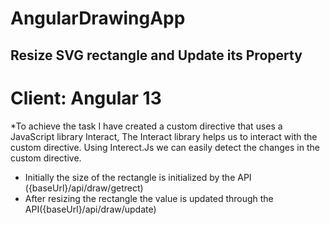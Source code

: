 # AngularDrawingApp

## Resize SVG rectangle and Update its Property


# Client: Angular 13

*To achieve the task I have created a custom directive that uses a JavaScript library Interact, The Interact library helps us to interact with the custom directive.
Using Interect.Js  we can easily detect the changes in the custom directive.

* Initially the size of the rectangle is initialized by the API ({baseUrl}/api/draw/getrect)
* After resizing the rectangle the value is updated through the API({baseUrl}/api/draw/update)

